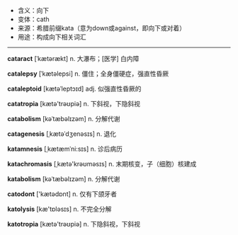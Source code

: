 - <span class="definition">含义：向下</span>
- <span class="definition">变体：cath</span>
- <span class="definition">来源：希腊前缀kata（意为down或against，即向下或对着）</span>
- <span class="definition">用途：构成向下相关词汇</span>

---

<span class="vocabulary">**cataract**</span> [ˈkætərækt] n. 大瀑布；[医学] 白内障

<span class="vocabulary">**catalepsy**</span> [ˈkætəlepsi] n. 僵住；全身僵硬症，强直性昏厥

<span class="vocabulary">**cataleptoid**</span> [kætəˈleptɔɪd] adj. 似强直性昏厥的

<span class="vocabulary">**catatropia**</span> [kætə'trəʊpiә] n. 下斜视，下隐斜视

<span class="vocabulary">**catabolism**</span> [kəˈtæbəlɪzəm] n. 分解代谢

<span class="vocabulary">**catagenesis**</span> [ˌkætəˈdʒenəsɪs] n. 退化

<span class="vocabulary">**katamnesis**</span> [ˌkætæmˈni:sɪs] n. 诊后病历

<span class="vocabulary">**katachromasis**</span> [ˌkætә'krəʊmәsɪs] n. 末期核变，子（细胞）核建成

<span class="vocabulary">**katabolism**</span> [kəˈtæbəlɪzəm] n. 分解代谢

<span class="vocabulary">**catodont**</span> ['kætədɒnt] n. 仅有下颌牙者


<span class="vocabulary">**katolysis**</span> [kæ'tɒlәsɪs] n. 不完全分解

<span class="vocabulary">**katotropia**</span> [kætə'trəʊpiә] n. 下隐斜视，下斜视

